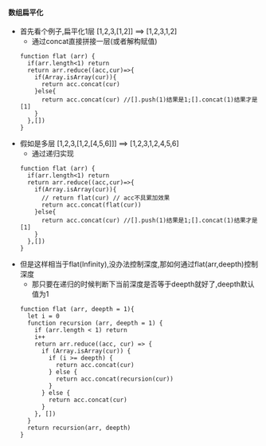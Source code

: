 #### 数组扁平化
- 首先看个例子,扁平化1层
  [1,2,3,[1,2]] ==> [1,2,3,1,2]
  - 通过concat直接拼接一层(或者解构赋值)
  ```
  function flat (arr) {
    if(arr.length<1) return
    return arr.reduce((acc,cur)=>{
      if(Array.isArray(cur)){
        return acc.concat(cur)
      }else{
        return acc.concat(cur) //[].push(1)结果是1;[].concat(1)结果才是[1]
      }
    },[])
  }
  ```
- 假如是多层
  [1,2,3,[1,2,[4,5,6]]] ==> [1,2,3,1,2,4,5,6]
  - 通过递归实现
  ```
  function flat (arr) {
    if(arr.length<1) return
    return arr.reduce((acc,cur)=>{
      if(Array.isArray(cur)){
        // return flat(cur) // acc不具累加效果
        return acc.concat(flat(cur))
      }else{
        return acc.concat(cur) //[].push(1)结果是1;[].concat(1)结果才是[1]
      }
    },[])
  }
  ```
- 但是这样相当于flat(Infinity),没办法控制深度,那如何通过flat(arr,deepth)控制深度
  - 那只要在递归的时候判断下当前深度是否等于deepth就好了,deepth默认值为1
  ```
  function flat (arr, deepth = 1){
    let i = 0
    function recursion (arr, deepth = 1) {
      if (arr.length < 1) return
      i++
      return arr.reduce((acc, cur) => {
        if (Array.isArray(cur)) {
          if (i >= deepth) {
            return acc.concat(cur)
          } else {
            return acc.concat(recursion(cur))
          }
        } else {
          return acc.concat(cur)
        }
      }, [])
    }
    return recursion(arr, deepth)
  }
  ```